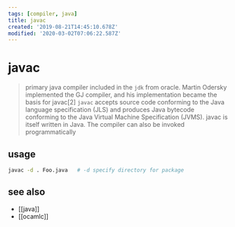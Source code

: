 ```yaml
---
tags: [compiler, java]
title: javac
created: '2019-08-21T14:45:10.678Z'
modified: '2020-03-02T07:06:22.587Z'
---
```


# javac

> primary java compiler included in the `jdk` from oracle. Martin Odersky implemented the GJ compiler, and his implementation became the basis for javac[2]
> `javac` accepts source code conforming to the Java language specification (JLS) and produces Java bytecode conforming to the Java Virtual Machine Specification (JVMS).
> javac is itself written in Java. The compiler can also be invoked programmatically

## usage
```sh
javac -d . Foo.java   # -d specify directory for package
```

## see also
- [[java]]
- [[ocamlc]]
